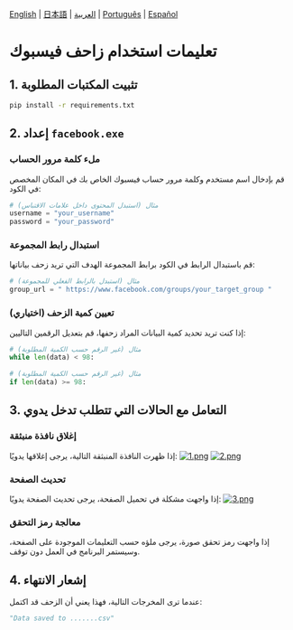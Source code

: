 
[English](README.md) | [日本語](README-jp.md) | [العربية](README-ar.md) | [Português](README-pt.md) | [Español](README-es.md)

# تعليمات استخدام زاحف فيسبوك

## 1. تثبيت المكتبات المطلوبة

```bash
pip install -r requirements.txt
````

## 2. إعداد `facebook.exe`

### ملء كلمة مرور الحساب

قم بإدخال اسم مستخدم وكلمة مرور حساب فيسبوك الخاص بك في المكان المخصص في الكود:

```python
# مثال (استبدل المحتوى داخل علامات الاقتباس)
username = "your_username"
password = "your_password"
```

### استبدال رابط المجموعة

قم باستبدال الرابط في الكود برابط المجموعة الهدف التي تريد زحف بياناتها:

```python
# مثال (استبدل بالرابط الفعلي للمجموعة)
group_url = " https://www.facebook.com/groups/your_target_group "
```

### تعيين كمية الزحف (اختياري)

إذا كنت تريد تحديد كمية البيانات المراد زحفها، قم بتعديل الرقمين التاليين:

```python
# مثال (غير الرقم حسب الكمية المطلوبة)
while len(data) < 98:
```

```python
# مثال (غير الرقم حسب الكمية المطلوبة)
if len(data) >= 98:
```

## 3. التعامل مع الحالات التي تتطلب تدخل يدوي

### إغلاق نافذة منبثقة

إذا ظهرت النافذة المنبثقة التالية، يرجى إغلاقها يدويًا:
[![1.png](https://i.postimg.cc/Gt1LCdJn/1.png)](https://postimg.cc/2b2RdpK0)
[![2.png](https://i.postimg.cc/9FbW63Ds/2.png)](https://postimg.cc/F7f5SBgx)

### تحديث الصفحة

إذا واجهت مشكلة في تحميل الصفحة، يرجى تحديث الصفحة يدويًا:
[![3.png](https://i.postimg.cc/CKBSnzcV/3.png)](https://postimg.cc/v1sppHRP)

### معالجة رمز التحقق

إذا واجهت رمز تحقق صورة، يرجى ملؤه حسب التعليمات الموجودة على الصفحة، وسيستمر البرنامج في العمل دون توقف.

## 4. إشعار الانتهاء

عندما ترى المخرجات التالية، فهذا يعني أن الزحف قد اكتمل:

```python
"Data saved to .......csv"
```


```
